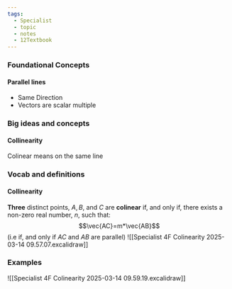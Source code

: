 ```yaml
---
tags:
  - Specialist
  - topic
  - notes
  - 12Textbook
---
```

### Foundational Concepts
#### Parallel lines
- Same Direction
- Vectors are scalar multiple

### Big ideas and concepts
#### Collinearity
Colinear means on the same line

### Vocab and definitions
#### Collinearity
**Three** distinct points, $A, B,$ and $C$ are **colinear** if, and only if, there exists a non-zero real number, $n$, such that:
$$\vec{AC}=m*\vec{AB}$$
(i.e if, and only if $AC$ and $AB$ are parallel)
![[Specialist 4F Colinearity 2025-03-14 09.57.07.excalidraw]]


### Examples
![[Specialist 4F Colinearity 2025-03-14 09.59.19.excalidraw]]